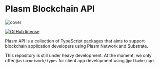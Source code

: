 # Plasm Blockchain API

![cover](https://user-images.githubusercontent.com/6259384/72399615-0e1cbb80-378a-11ea-91af-c1dbdde345f5.png)

[![GitHub license](https://img.shields.io/github/license/PlasmNetwork/api.svg)](https://github.com/PlasmNetwork/api/blob/main/LICENSE)

Plasm API is a collection of TypeScript packages that aims to support blockchain application developers using Plasm Network and Substrate.

This repository is still under heavy development.
At the moment, we only offer `@astarnetwork/types` for client app development using `@polkadot/api`.
